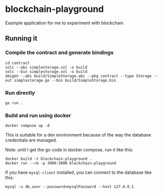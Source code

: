 # blockchain-playground
Example application for me to experiment with blockchain

## Running it
### Compile the contract and generate bindings
```
cd contract
solc --abi simplestorage.sol -o build
solc --bin simplestorage.sol -o build
abigen --abi build/SimpleStorage.abi --pkg contract --type Storage --out simplestorage.go --bin build/SimpleStorage.bin
```

### Run directly
```
go run .
```

### Build and run using docker
```
docker compose up -d
```
This is suitable for a dev environment because of the way the database credentials are managed.

Note: until I get the go code in docker compose, run it like this:
```
docker build -t blockchain-playground .
docker run --rm -p 3000:3000 blockchain-playground
```

If you have `mysql-client` installed, you can connect to the database like this:
```
mysql -u db_user --password=mysqlPassword --host 127.0.0.1
```